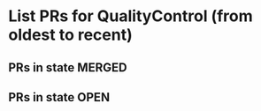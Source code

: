 # List PRs for QualityControl (from oldest to recent)


## PRs in state MERGED

## PRs in state OPEN